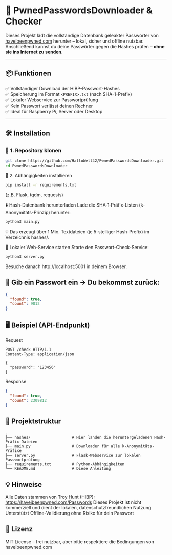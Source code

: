 # 🔐 PwnedPasswordsDownloader & Checker

Dieses Projekt lädt die vollständige Datenbank geleakter Passwörter von [haveibeenpwned.com](https://haveibeenpwned.com) herunter – lokal, sicher und offline nutzbar. Anschließend kannst du deine Passwörter gegen die Hashes prüfen – **ohne sie ins Internet zu senden**.

---

## 📦 Funktionen

✅ Vollständiger Download der HIBP-Passwort-Hashes  
✅ Speicherung im Format `<PREFIX>.txt` (nach SHA-1-Prefix)  
✅ Lokaler Webservice zur Passwortprüfung  
✅ Kein Passwort verlässt deinen Rechner  
✅ Ideal für Raspberry Pi, Server oder Desktop

---

## 🛠️ Installation

### 🔁 1. Repository klonen

```bash
git clone https://github.com/HalloWelt42/PwnedPasswordsDownloader.git
cd PwnedPasswordsDownloader
```
🐍 2. Abhängigkeiten installieren

```bash
pip install -r requirements.txt
```
(z.B. Flask, tqdm, requests)

⬇️ Hash-Datenbank herunterladen
Lade die SHA‑1‑Präfix-Listen (k-Anonymitäts-Prinzip) herunter:

```bash
python3 main.py
```

💡 Das erzeugt über 1 Mio. Textdateien (je 5-stelliger Hash-Prefix) im Verzeichnis hashes/.

🚀 Lokaler Web-Service starten
Starte den Passwort-Check-Service:

```bash
python3 server.py
```
Besuche danach http://localhost:5001 in deinem Browser.

## 🔐 Gib ein Passwort ein → Du bekommst zurück:

```json
{
  "found": true,
  "count": 9812
}
```

## 🖥️ Beispiel (API-Endpunkt)
Request
```http
POST /check HTTP/1.1
Content-Type: application/json

{
  "password": "123456"
}
```

Response
```json
{
  "found": true,
  "count": 2309812
}
```

## 📁 Projektstruktur
```text
.
├── hashes/                  # Hier landen die heruntergeladenen Hash-Präfix-Dateien
├── main.py                  # Downloader für alle k-Anonymitäts-Präfixe
├── server.py                # Flask-Webservice zur lokalen Passwortprüfung
├── requirements.txt         # Python-Abhängigkeiten
└── README.md                # Diese Anleitung
```

## 💡 Hinweise
Alle Daten stammen von Troy Hunt (HIBP): https://haveibeenpwned.com/Passwords
Dieses Projekt ist nicht kommerziell und dient der lokalen, datenschutzfreundlichen Nutzung
Unterstützt Offline-Validierung ohne Risiko für dein Passwort


## 📜 Lizenz
MIT License – frei nutzbar, aber bitte respektiere die Bedingungen von haveibeenpwned.com


